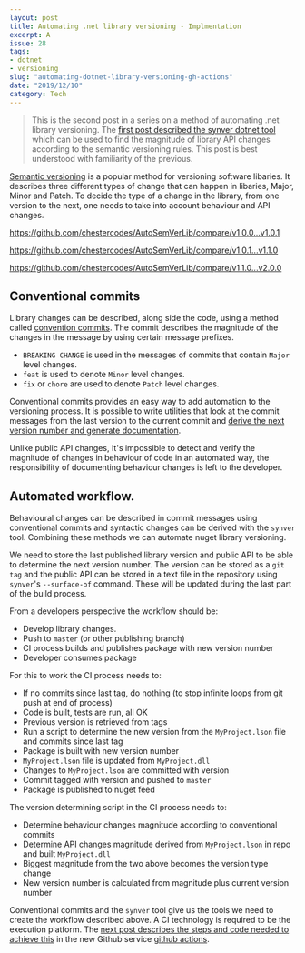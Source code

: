 ```yaml
---
layout: post
title: Automating .net library versioning - Implmentation
excerpt: A 
issue: 28
tags: 
- dotnet
- versioning
slug: "automating-dotnet-library-versioning-gh-actions"
date: "2019/12/10"
category: Tech
---
```


> This is the second post in a series on a method of automating .net library versioning. The [first post described the synver dotnet tool](/automating-dotnet-library-versioning-synver) which can be used to find the magnitude of library API changes according to the semantic versioning rules. This post is best understood with familiarity of the previous.

[Semantic versioning](https://semver.org/) is a popular method for versioning software libaries. 
It describes three different types of change that can happen in libaries, Major, Minor and Patch. To decide the type of a change in the library, from one version to the next, one needs to take into account behaviour and API changes.



https://github.com/chestercodes/AutoSemVerLib/compare/v1.0.0...v1.0.1

https://github.com/chestercodes/AutoSemVerLib/compare/v1.0.1...v1.1.0

https://github.com/chestercodes/AutoSemVerLib/compare/v1.1.0...v2.0.0



## Conventional commits

Library changes can be described, along side the code, using a method called [convention commits](https://www.conventionalcommits.org/en). The commit describes the magnitude of the changes in the message by using certain message prefixes. 

- `BREAKING CHANGE` is used in the messages of commits that contain `Major` level changes. 
- `feat` is used to denote `Minor` level changes.  
- `fix` or `chore` are used to denote `Patch` level changes.  

Conventional commits provides an easy way to add automation to the versioning process. It is possible to write utilities that look at the commit messages from the last version to the current commit and [derive the next version number and generate documentation](https://github.com/conventional-changelog/standard-version). 

Unlike public API changes, It's impossible to detect and verify the magnitude of changes in behaviour of code in an automated way, the responsibility of documenting behaviour changes is left to the developer.


## Automated workflow.

Behavioural changes can be described in commit messages using conventional commits and syntactic changes can be derived with the `synver` tool. Combining these methods we can automate nuget library versioning. 


We need to store the last published library version and public API to be able to determine the next version number.
The version can be stored as a `git tag` and the public API can be stored in a text file in the repository using `synver`'s `--surface-of` command. These will be updated during the last part of the build process.

From a developers perspective the workflow should be:

- Develop library changes.
- Push to `master` (or other publishing branch)
- CI process builds and publishes package with new version number
- Developer consumes package


For this to work the CI process needs to:

- If no commits since last tag, do nothing (to stop infinite loops from git push at end of process)
- Code is built, tests are run, all OK
- Previous version is retrieved from tags
- Run a script to determine the new version from the `MyProject.lson` file and commits since last tag
- Package is built with new version number
- `MyProject.lson` file is updated from `MyProject.dll`
- Changes to `MyProject.lson` are committed with version
- Commit tagged with version and pushed to `master`
- Package is published to nuget feed

The version determining script in the CI process needs to:

- Determine behaviour changes magnitude according to conventional commits
- Determine API changes magnitude derived from `MyProject.lson` in repo and built `MyProject.dll`
- Biggest magnitude from the two above becomes the version type change
- New version number is calculated from magnitude plus current version number


Conventional commits and the `synver` tool give us the tools we need to create the workflow described above. A CI technology is required to be the execution platform. The [next post describes the steps and code needed to achieve this](/automating-dotnet-library-versioning-gh-actions) in the new Github service [github actions](https://github.com/features/actions).